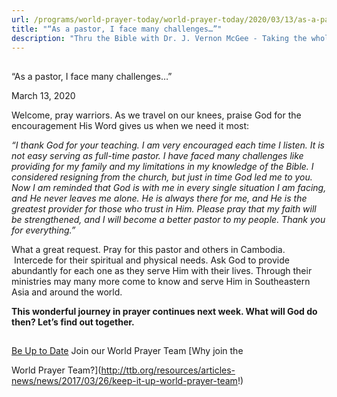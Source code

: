 ```yaml
---
url: /programs/world-prayer-today/world-prayer-today/2020/03/13/as-a-pastor-i-face-many-challenges
title: "“As a pastor, I face many challenges…”"
description: "Thru the Bible with Dr. J. Vernon McGee - Taking the whole Word to the whole world"
---
```







## 
 “As a pastor, I face many challenges…”


March 13, 2020




Welcome, pray warriors. As we travel on our knees, praise God for the encouragement His Word gives us when we need it most:


*“I thank God for your teaching. I am very encouraged each time I listen. It is not easy serving as full-time pastor. I have faced many challenges like providing for my family and my limitations in my knowledge of the Bible. I considered resigning from the church, but just in time God led me to you. Now I am reminded that God is with me in every single situation I am facing, and He never leaves me alone. He is always there for me, and He is the greatest provider for those who trust in Him. Please pray that my faith will be strengthened, and I will become a better pastor to my people. Thank you for everything.”*


What a great request. Pray for this pastor and others in Cambodia.  Intercede for their spiritual and physical needs. Ask God to provide abundantly for each one as they serve Him with their lives. Through their ministries may many more come to know and serve Him in Southeastern Asia and around the world.


**This wonderful journey in prayer continues next week. What will God do then? Let’s find out together.** 







## 




[Be Up to Date](http://feeds.feedburner.com/WorldPrayerToday "World Prayer Today RSS Feed")
Join our World Prayer Team
[Why join the  

World Prayer Team?](http://ttb.org/resources/articles-news/news/2017/03/26/keep-it-up-world-prayer-team!)




